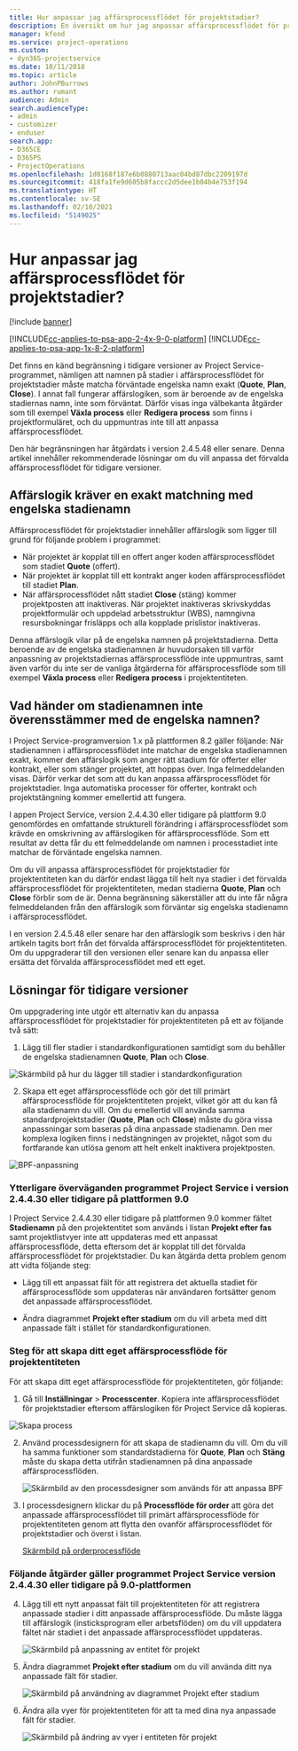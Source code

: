 ```yaml
---
title: Hur anpassar jag affärsprocessflödet för projektstadier?
description: En översikt om hur jag anpassar affärsprocessflödet för projektstadier.
manager: kfend
ms.service: project-operations
ms.custom:
- dyn365-projectservice
ms.date: 10/11/2018
ms.topic: article
author: JohnPBurrows
ms.author: rumant
audience: Admin
search.audienceType:
- admin
- customizer
- enduser
search.app:
- D365CE
- D365PS
- ProjectOperations
ms.openlocfilehash: 1d0168f187e6b0880713aac04bd87dbc2209197d
ms.sourcegitcommit: 418fa1fe9d605b8faccc2d5dee1b04b4e753f194
ms.translationtype: HT
ms.contentlocale: sv-SE
ms.lasthandoff: 02/10/2021
ms.locfileid: "5149025"
---
```

# <a name="how-do-i-customize-the-project-stages-business-process-flow"></a>Hur anpassar jag affärsprocessflödet för projektstadier?

[!include [banner](../includes/psa-now-project-operations.md)]

[!INCLUDE[cc-applies-to-psa-app-2-4x-9-0-platform](../includes/cc-applies-to-psa-app-2-4x-9-0-platform.md)]
[!INCLUDE[cc-applies-to-psa-app-1x-8-2-platform](../includes/cc-applies-to-psa-app-1x-8-2-platform.md)]

Det finns en känd begränsning i tidigare versioner av Project Service-programmet, nämligen att namnen på stadier i affärsprocessflödet för projektstadier måste matcha förväntade engelska namn exakt (**Quote**, **Plan**, **Close**). I annat fall fungerar affärslogiken, som är beroende av de engelska stadiernas namn, inte som förväntat. Därför visas inga välbekanta åtgärder som till exempel **Växla process** eller **Redigera process** som finns i projektformuläret, och du uppmuntras inte till att anpassa affärsprocessflödet. 

Den här begränsningen har åtgärdats i version 2.4.5.48 eller senare. Denna artikel innehåller rekommenderade lösningar om du vill anpassa det förvalda affärsprocessflödet för tidigare versioner.  

## <a name="business-logic-requires-an-exact-match-with-english-stage-names"></a>Affärslogik kräver en exakt matchning med engelska stadienamn

Affärsprocessflödet för projektstadier innehåller affärslogik som ligger till grund för följande problem i programmet:
- När projektet är kopplat till en offert anger koden affärsprocessflödet som stadiet **Quote** (offert).
- När projektet är kopplat till ett kontrakt anger koden affärsprocessflödet till stadiet **Plan**.
- När affärsprocessflödet nått stadiet **Close** (stäng) kommer projektposten att inaktiveras. När projektet inaktiveras skrivskyddas projektformulär och uppdelad arbetsstruktur (WBS), namngivna resursbokningar frisläpps och alla kopplade prislistor inaktiveras.

Denna affärslogik vilar på de engelska namnen på projektstadierna. Detta beroende av de engelska stadienamnen är huvudorsaken till varför anpassning av projektstadiernas affärsprocessflöde inte uppmuntras, samt även varför du inte ser de vanliga åtgärderna för affärsprocessflöde som till exempel **Växla process** eller **Redigera process** i projektentiteten.

## <a name="what-happens-if-the-stage-names-dont-match-the-english-names"></a>Vad händer om stadienamnen inte överensstämmer med de engelska namnen?

I Project Service-programversion 1.x på plattformen 8.2 gäller följande: När stadienamnen i affärsprocessflödet inte matchar de engelska stadienamnen exakt, kommer den affärslogik som anger rätt stadium för offerter eller kontrakt, eller som stänger projektet, att hoppas över. Inga felmeddelanden visas. Därför verkar det som att du kan anpassa affärsprocessflödet för projektstadier. Inga automatiska processer för offerter, kontrakt och projektstängning kommer emellertid att fungera.

I appen Project Service, version 2.4.4.30 eller tidigare på plattform 9.0 genomfördes en omfattande strukturell förändring i affärsprocessflödet som krävde en omskrivning av affärslogiken för affärsprocessflöde. Som ett resultat av detta får du ett felmeddelande om namnen i processtadiet inte matchar de förväntade engelska namnen. 

Om du vill anpassa affärsprocessflödet för projektstadier för projektentiteten kan du därför endast lägga till helt nya stadier i det förvalda affärsprocessflödet för projektentiteten, medan stadierna **Quote**, **Plan** och **Close** förblir som de är. Denna begränsning säkerställer att du inte får några felmeddelanden från den affärslogik som förväntar sig engelska stadienamn i affärsprocessflödet.

I en version 2.4.5.48 eller senare har den affärslogik som beskrivs i den här artikeln tagits bort från det förvalda affärsprocessflödet för projektentiteten. Om du uppgraderar till den versionen eller senare kan du anpassa eller ersätta det förvalda affärsprocessflödet med ett eget. 

## <a name="workarounds-for-earlier-versions"></a>Lösningar för tidigare versioner

Om uppgradering inte utgör ett alternativ kan du anpassa affärsprocessflödet för projektstadier för projektentiteten på ett av följande två sätt:

1. Lägg till fler stadier i standardkonfigurationen samtidigt som du behåller de engelska stadienamnen **Quote**, **Plan** och **Close**.


![Skärmbild på hur du lägger till stadier i standardkonfiguration](media/FAQ-Customize-BPF-1.png)
 
2. Skapa ett eget affärsprocessflöde och gör det till primärt affärsprocessflöde för projektentiteten projekt, vilket gör att du kan få alla stadienamn du vill. Om du emellertid vill använda samma standardprojektstadier (**Quote**, **Plan** och **Close**) måste du göra vissa anpassningar som baseras på dina anpassade stadienamn. Den mer komplexa logiken finns i nedstängningen av projektet, något som du fortfarande kan utlösa genom att helt enkelt inaktivera projektposten.

![BPF-anpassning](media/FAQ-Customize-BPF-2.png)

### <a name="additional-considerations-for-project-service-app-version-24430-or-earlier-on-platform-90"></a>Ytterligare överväganden programmet Project Service i version 2.4.4.30 eller tidigare på plattformen 9.0

I Project Service 2.4.4.30 eller tidigare på plattformen 9.0 kommer fältet **Stadienamn** på den projektentitet som används i listan **Projekt efter fas** samt projektlistvyer inte att uppdateras med ett anpassat affärsprocessflöde, detta eftersom det är kopplat till det förvalda affärsprocessflödet för projektstadier. Du kan åtgärda detta problem genom att vidta följande steg:

- Lägg till ett anpassat fält för att registrera det aktuella stadiet för affärsprocessflöde som uppdateras när användaren fortsätter genom det anpassade affärsprocessflödet.

- Ändra diagrammet **Projekt efter stadium** om du vill arbeta med ditt anpassade fält i stället för standardkonfigurationen.

### <a name="steps-to-create-your-own-business-process-flow-for-the-project-entity"></a>Steg för att skapa ditt eget affärsprocessflöde för projektentiteten

För att skapa ditt eget affärsprocessflöde för projektentiteten, gör följande:

1. Gå till **Inställningar** > **Processcenter**. Kopiera inte affärsprocessflödet för projektstadier eftersom affärslogiken för Project Service då kopieras.

  ![Skapa process](media/FAQ-Customize-BPF-3.png)

2. Använd processdesignern för att skapa de stadienamn du vill. Om du vill ha samma funktioner som standardstadierna för **Quote**, **Plan** och **Stäng** måste du skapa detta utifrån stadienamnen på dina anpassade affärsprocessflöden.

   ![Skärmbild av den processdesigner som används för att anpassa BPF](media/FAQ-Customize-BPF-4.png) 

3. I processdesignern klickar du på **Processflöde för order** att göra det anpassade affärsprocessflödet till primärt affärsprocessflöde för projektentiteten genom att flytta den ovanför affärsprocessflödet för projektstadier och överst i listan.


   [Skärmbild på orderprocessflöde](media/FAQ-Customize-BPF-5-720.png)

### <a name="the-following-steps-apply-to-project-service-app-24430-or-earlier-on-the-90-platform"></a>Följande åtgärder gäller programmet Project Service version 2.4.4.30 eller tidigare på 9.0-plattformen

4. Lägg till ett nytt anpassat fält till projektentiteten för att registrera anpassade stadier i ditt anpassade affärsprocessflöde. Du måste lägga till affärslogik (insticksprogram eller arbetsflöden) om du vill uppdatera fältet när stadiet i det anpassade affärsprocessflödet uppdateras.

   ![Skärmbild på anpassning av entitet för projekt](media/FAQ-Customize-BPF-6-720.png)

5. Ändra diagrammet **Projekt efter stadium** om du vill använda ditt nya anpassade fält för stadier.

   ![Skärmbild på användning av diagrammet Projekt efter stadium](media/FAQ-Customize-BPF-7-720.png)

6. Ändra alla vyer för projektentiteten för att ta med dina nya anpassade fält för stadier.

   ![Skärmbild på ändring av vyer i entiteten för projekt](media/FAQ-Customize-BPF-8-720.png)

